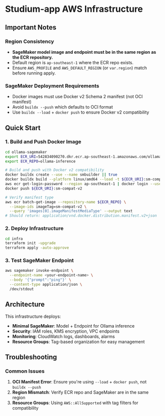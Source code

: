 # Studium-app AWS Infrastructure

## Important Notes

### Region Consistency
- **SageMaker model image and endpoint must be in the same region as the ECR repository.**
- Default region is `ap-southeast-1` where the ECR repo exists.
- Ensure `AWS_PROFILE` and `AWS_DEFAULT_REGION` (or `var.region`) match before running apply.

### SageMaker Deployment Requirements
- Docker images must use Docker v2 Schema 2 manifest (not OCI manifest)
- Avoid `buildx --push` which defaults to OCI format
- Use `buildx --load` + `docker push` to ensure Docker v2 compatibility

## Quick Start

### 1. Build and Push Docker Image
```bash
cd ollama-sagemaker
export ECR_URI=542834090270.dkr.ecr.ap-southeast-1.amazonaws.com/ollama-inference
export ECR_REPO=ollama-inference

# Build and push with Docker v2 compatibility
docker buildx create --use --name smbuilder || true
docker buildx build --platform linux/amd64 --load -t ${ECR_URI}:sm-compat-v2 .
aws ecr get-login-password --region ap-southeast-1 | docker login --username AWS --password-stdin 542834090270.dkr.ecr.ap-southeast-1.amazonaws.com
docker push ${ECR_URI}:sm-compat-v2

# Verify manifest type
aws ecr batch-get-image --repository-name ${ECR_REPO} \
  --image-ids imageTag=sm-compat-v2 \
  --query 'images[0].imageManifestMediaType' --output text
# Should return: application/vnd.docker.distribution.manifest.v2+json
```

### 2. Deploy Infrastructure
```bash
cd infra
terraform init -upgrade
terraform apply -auto-approve
```

### 3. Test SageMaker Endpoint
```bash
aws sagemaker invoke-endpoint \
  --endpoint-name <your-endpoint-name> \
  --body '{"prompt":"ping"}' \
  --content-type application/json \
  /dev/stdout
```

## Architecture

This infrastructure deploys:
- **Minimal SageMaker**: Model + Endpoint for Ollama inference
- **Security**: IAM roles, KMS encryption, VPC endpoints
- **Monitoring**: CloudWatch logs, dashboards, alarms
- **Resource Groups**: Tag-based organization for easy management

## Troubleshooting

### Common Issues
1. **OCI Manifest Error**: Ensure you're using `--load` + `docker push`, not `buildx --push`
2. **Region Mismatch**: Verify ECR repo and SageMaker are in the same region
3. **Resource Groups**: Using `AWS::AllSupported` with tag filters for compatibility
